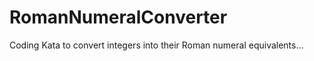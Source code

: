 RomanNumeralConverter
=====================

Coding Kata to convert integers into their Roman numeral equivalents...
